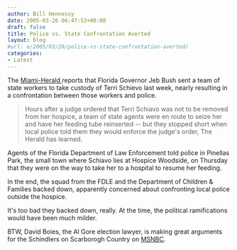 ```yaml
---
author: Bill Hennessy
date: 2005-03-26 06:47:53+00:00
draft: false
title: Police vs. State Confrontation Averted
layout: blog
#url: e/2005/03/26/police-vs-state-confrontation-averted/
categories:
- Latest
---
```


The [Miami-Herald ](https://www.miami.com/mld/miamiherald/11233240.htm)reports that Florida Governor Jeb Bush sent a team of state workers to take custody of Terri Schievo last week, nearly resulting in a confrontation between those workers and police.



> Hours after a judge ordered that Terri Schiavo was not to be removed from her hospice, a team of state agents were en route to seize her and have her feeding tube reinserted -- but they stopped short when local police told them they would enforce the judge's order, The Herald has learned.

Agents of the Florida Department of Law Enforcement told police in Pinellas Park, the small town where Schiavo lies at Hospice Woodside, on Thursday that they were on the way to take her to a hospital to resume her feeding.

In the end, the squad from the FDLE and the Department of Children & Families backed down, apparently concerned about confronting local police outside the hospice.




It's too bad they backed down, really.  At the time, the political ramifications would have been much milder.

BTW, David Boies, the Al Gore election lawyer, is making great arguments for the Schindlers on Scarborogh Country on [MSNBC](https://www.msnbc.com).  

